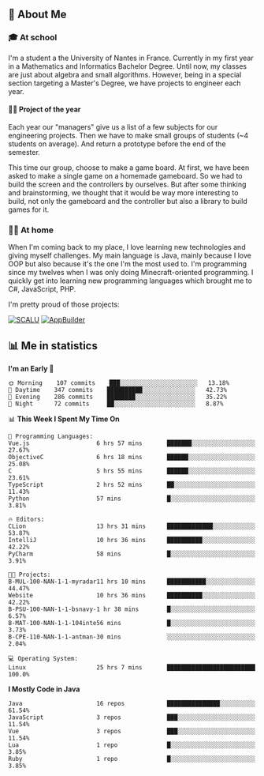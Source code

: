 ## 👀 About Me

### 🎓 At school

I'm a student a the University of Nantes in France. Currently in my first year in a Mathematics and Informatics Bachelor Degree. Until now, my classes are just about algebra and small algorithms. However, being in a special section targeting a Master's Degree, we have projects to engineer each year. 

#### 🔧🔬 Project of the year

Each year our "managers" give us a list of a few subjects for our engineering projects. Then we have to make small groups of students (~4 students on average). And return a prototype before the end of the semester.

This time our group, choose to make a game board. At first, we have been asked to make a single game on a homemade gameboard. So we had to build the screen and the controllers by ourselves. 
But after some thinking and brainstorming, we thought that it would be way more interesting to build, not only the gameboard and the controller but also a library to build games for it.

### 👨‍💻 At home

When I'm coming back to my place, I love learning new technologies and giving myself challenges. My main language is Java, mainly because I love OOP but also because it's the one I'm the most used to. I'm programming since my twelves when I was only doing Minecraft-oriented programming.  I quickly get into learning new programming languages which brought me to C#, JavaScript, PHP. 

I'm pretty proud of those projects:

[![SCALU](https://github-readme-stats.vercel.app/api/pin?username=renardfute&repo=SCALU)](https://github.com/renardfute/scalu)
[![AppBuilder](https://github-readme-stats.vercel.app/api/pin?username=pulsedev2&repo=AppBuilder)](https://github.com/pulsedev2/AppBuilder)

## 📊 Me in statistics
<!--START_SECTION:waka-->
**I'm an Early 🐤** 

```text
🌞 Morning    107 commits    ███░░░░░░░░░░░░░░░░░░░░░░   13.18% 
🌆 Daytime    347 commits    ██████████░░░░░░░░░░░░░░░   42.73% 
🌃 Evening    286 commits    ████████░░░░░░░░░░░░░░░░░   35.22% 
🌙 Night      72 commits     ██░░░░░░░░░░░░░░░░░░░░░░░   8.87%

```


📊 **This Week I Spent My Time On** 

```text
💬 Programming Languages: 
Vue.js                   6 hrs 57 mins       ███████░░░░░░░░░░░░░░░░░░   27.67% 
ObjectiveC               6 hrs 18 mins       ██████░░░░░░░░░░░░░░░░░░░   25.08% 
C                        5 hrs 55 mins       ██████░░░░░░░░░░░░░░░░░░░   23.61% 
TypeScript               2 hrs 52 mins       ██░░░░░░░░░░░░░░░░░░░░░░░   11.43% 
Python                   57 mins             █░░░░░░░░░░░░░░░░░░░░░░░░   3.81%

🔥 Editors: 
CLion                    13 hrs 31 mins      █████████████░░░░░░░░░░░░   53.87% 
IntelliJ                 10 hrs 36 mins      ██████████░░░░░░░░░░░░░░░   42.22% 
PyCharm                  58 mins             █░░░░░░░░░░░░░░░░░░░░░░░░   3.91%

🐱‍💻 Projects: 
B-MUL-100-NAN-1-1-myradar11 hrs 10 mins      ███████████░░░░░░░░░░░░░░   44.47% 
Website                  10 hrs 36 mins      ██████████░░░░░░░░░░░░░░░   42.22% 
B-PSU-100-NAN-1-1-bsnavy-1 hr 38 mins        █░░░░░░░░░░░░░░░░░░░░░░░░   6.57% 
B-MAT-100-NAN-1-1-104inte56 mins             █░░░░░░░░░░░░░░░░░░░░░░░░   3.73% 
B-CPE-110-NAN-1-1-antman-30 mins             ░░░░░░░░░░░░░░░░░░░░░░░░░   2.04%

💻 Operating System: 
Linux                    25 hrs 7 mins       █████████████████████████   100.0%

```

**I Mostly Code in Java** 

```text
Java                     16 repos            ███████████████░░░░░░░░░░   61.54% 
JavaScript               3 repos             ███░░░░░░░░░░░░░░░░░░░░░░   11.54% 
Vue                      3 repos             ███░░░░░░░░░░░░░░░░░░░░░░   11.54% 
Lua                      1 repo              █░░░░░░░░░░░░░░░░░░░░░░░░   3.85% 
Ruby                     1 repo              █░░░░░░░░░░░░░░░░░░░░░░░░   3.85%

```



<!--END_SECTION:waka-->
